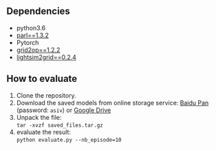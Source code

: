 ## Dependencies
- python3.6
- [parl==1.3.2](https://github.com/PaddlePaddle/PARL)
- Pytorch
- [grid2op==1.2.2](https://github.com/rte-france/Grid2Op)
- [lightsim2grid==0.2.4](https://github.com/BDonnot/lightsim2grid)

## How to evaluate
  1. Clone the repository.
  2. Download the saved models from online storage service: [Baidu Pan](https://pan.baidu.com/s/14M1ccn72rgE_7X19e94bkQ) (password: `asiv`) or [Google Drive](https://drive.google.com/file/d/1mDE7K__QFHHxWCWIq53egtjPAVC0Jt0k/view?usp=sharing)
  3. Unpack the file:  
    ```
    tar -xvzf saved_files.tar.gz
    ```
  4. evaluate the result:  
    ```
    python evaluate.py --nb_episode=10
    ```

